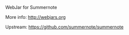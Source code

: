 WebJar for Summernote

More info: http://webjars.org

Upstream: https://github.com/summernote/summernote
